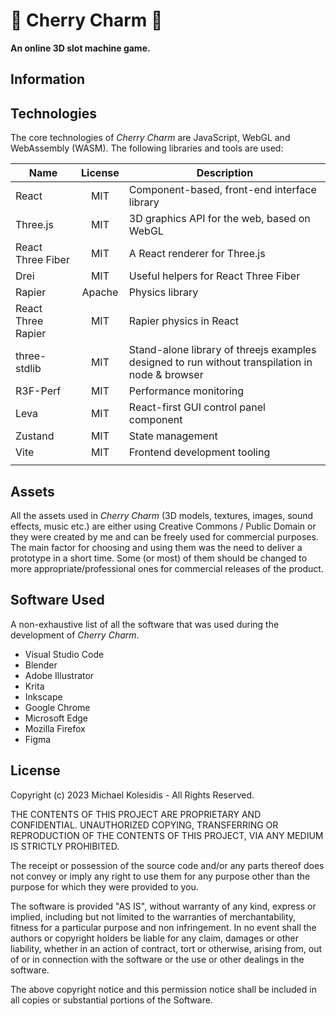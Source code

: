 # 🍒 Cherry Charm 🍒

**An online 3D slot machine game.**

## Information

## Technologies

The core technologies of _Cherry Charm_ are JavaScript, WebGL and WebAssembly (WASM). The following libraries and tools are used:

| Name               | License | Description                                                                                     |
| ------------------ | :-----: | ----------------------------------------------------------------------------------------------- |
| React              |   MIT   | Component-based, front-end interface library                                                    |
| Three.js           |   MIT   | 3D graphics API for the web, based on WebGL                                                     |
| React Three Fiber  |   MIT   | A React renderer for Three.js                                                                   |
| Drei               |   MIT   | Useful helpers for React Three Fiber                                                            |
| Rapier             | Apache  | Physics library                                                                                 |
| React Three Rapier |   MIT   | Rapier physics in React                                                                         |
| three-stdlib       |   MIT   | Stand-alone library of threejs examples designed to run without transpilation in node & browser |
| R3F-Perf           |   MIT   | Performance monitoring                                                                          |
| Leva               |   MIT   | React-first GUI control panel component                                                         |
| Zustand            |   MIT   | State management                                                                                |
| Vite               |   MIT   | Frontend development tooling                                                                    |
|                    |         |                                                                                                 |

## Assets

All the assets used in _Cherry Charm_ (3D models, textures, images, sound effects, music etc.) are either using Creative Commons / Public Domain or they were created by me and can be freely used for commercial purposes. The main factor for choosing and using them was the need to deliver a prototype in a short time. Some (or most) of them should be changed to more appropriate/professional ones for commercial releases of the product.

## Software Used

A non-exhaustive list of all the software that was used during the development of _Cherry Charm_.

- Visual Studio Code
- Blender
- Adobe Illustrator
- Krita
- Inkscape
- Google Chrome
- Microsoft Edge
- Mozilla Firefox
- Figma

## License

Copyright (c) 2023 Michael Kolesidis - All Rights Reserved.

THE CONTENTS OF THIS PROJECT ARE PROPRIETARY AND CONFIDENTIAL.
UNAUTHORIZED COPYING, TRANSFERRING OR REPRODUCTION OF THE CONTENTS OF THIS PROJECT, VIA ANY MEDIUM IS STRICTLY PROHIBITED.

The receipt or possession of the source code and/or any parts thereof does not convey or imply
any right to use them for any purpose other than the purpose for which they were provided to you.

The software is provided "AS IS", without warranty of any kind, express or implied, including but not limited to
the warranties of merchantability, fitness for a particular purpose and non infringement.
In no event shall the authors or copyright holders be liable for any claim, damages or other liability,
whether in an action of contract, tort or otherwise, arising from, out of or in connection with the software
or the use or other dealings in the software.

The above copyright notice and this permission notice shall be included in all copies or substantial portions of the Software.
